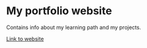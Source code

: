 # My portfolio website
Contains info about my learning path and my projects.

[Link to website](https://portfolio-anton.vercel.app/)
